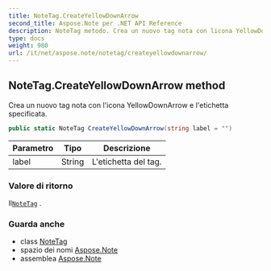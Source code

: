```yaml
---
title: NoteTag.CreateYellowDownArrow
second_title: Aspose.Note per .NET API Reference
description: NoteTag metodo. Crea un nuovo tag nota con licona YellowDownArrow e letichetta specificata.
type: docs
weight: 980
url: /it/net/aspose.note/notetag/createyellowdownarrow/
---
```

## NoteTag.CreateYellowDownArrow method

Crea un nuovo tag nota con l'icona YellowDownArrow e l'etichetta specificata.

```csharp
public static NoteTag CreateYellowDownArrow(string label = "")
```

| Parametro | Tipo | Descrizione |
| --- | --- | --- |
| label | String | L'etichetta del tag. |

### Valore di ritorno

Il[`NoteTag`](../) .

### Guarda anche

* class [NoteTag](../)
* spazio dei nomi [Aspose.Note](../../notetag/)
* assemblea [Aspose.Note](../../../)


